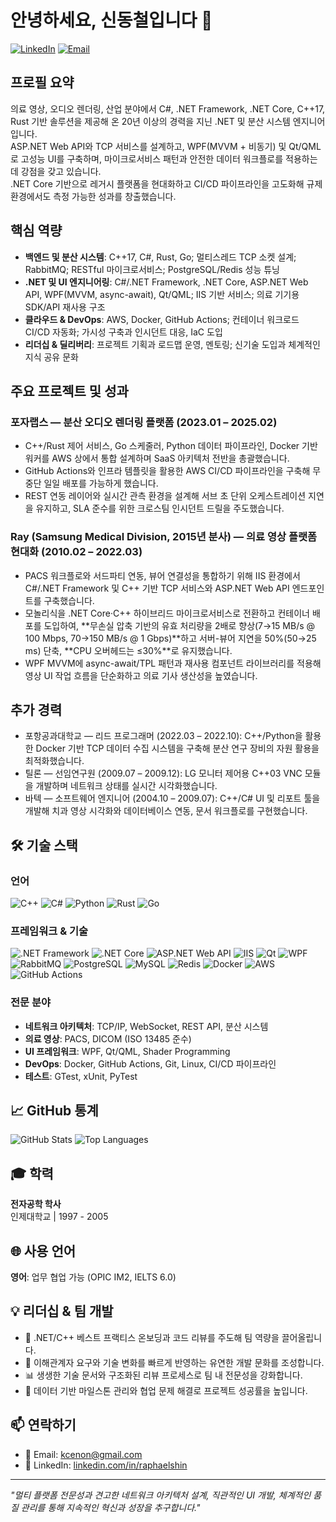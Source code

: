 # 안녕하세요, 신동철입니다 👋

[![LinkedIn](https://img.shields.io/badge/LinkedIn-raphaelshin-blue?style=flat&logo=linkedin)](https://www.linkedin.com/in/raphaelshin/)
[![Email](https://img.shields.io/badge/Email-kcenon@gmail.com-red?style=flat&logo=gmail)](mailto:kcenon@gmail.com)

## 프로필 요약

의료 영상, 오디오 렌더링, 산업 분야에서 C#, .NET Framework, .NET Core, C++17, Rust 기반 솔루션을 제공해 온 20년 이상의 경력을 지닌 .NET 및 분산 시스템 엔지니어입니다.  
ASP.NET Web API와 TCP 서비스를 설계하고, WPF(MVVM + 비동기) 및 Qt/QML로 고성능 UI를 구축하며, 마이크로서비스 패턴과 안전한 데이터 워크플로를 적용하는 데 강점을 갖고 있습니다.  
.NET Core 기반으로 레거시 플랫폼을 현대화하고 CI/CD 파이프라인을 고도화해 규제 환경에서도 측정 가능한 성과를 창출했습니다.

## 핵심 역량

- **백엔드 및 분산 시스템**: C++17, C#, Rust, Go; 멀티스레드 TCP 소켓 설계; RabbitMQ; RESTful 마이크로서비스; PostgreSQL/Redis 성능 튜닝  
- **.NET 및 UI 엔지니어링**: C#/.NET Framework, .NET Core, ASP.NET Web API, WPF(MVVM, async-await), Qt/QML; IIS 기반 서비스; 의료 기기용 SDK/API 재사용 구조  
- **클라우드 & DevOps**: AWS, Docker, GitHub Actions; 컨테이너 워크로드 CI/CD 자동화; 가시성 구축과 인시던트 대응, IaC 도입  
- **리더십 & 딜리버리**: 프로젝트 기획과 로드맵 운영, 멘토링; 신기술 도입과 체계적인 지식 공유 문화

## 주요 프로젝트 및 성과

### 포자랩스 — 분산 오디오 렌더링 플랫폼 (2023.01 – 2025.02)
- C++/Rust 제어 서비스, Go 스케줄러, Python 데이터 파이프라인, Docker 기반 워커를 AWS 상에서 통합 설계하며 SaaS 아키텍처 전반을 총괄했습니다.  
- GitHub Actions와 인프라 템플릿을 활용한 AWS CI/CD 파이프라인을 구축해 무중단 일일 배포를 가능하게 했습니다.  
- REST 연동 레이어와 실시간 관측 환경을 설계해 서브 초 단위 오케스트레이션 지연을 유지하고, SLA 준수를 위한 크로스팀 인시던트 드릴을 주도했습니다.

### Ray (Samsung Medical Division, 2015년 분사) — 의료 영상 플랫폼 현대화 (2010.02 – 2022.03)
- PACS 워크플로와 서드파티 연동, 뷰어 연결성을 통합하기 위해 IIS 환경에서 C#/.NET Framework 및 C++ 기반 TCP 서비스와 ASP.NET Web API 엔드포인트를 구축했습니다.  
- 모놀리식을 .NET Core·C++ 하이브리드 마이크로서비스로 전환하고 컨테이너 배포를 도입하여, **무손실 압축 기반의 유효 처리량을 2배로 향상(7→15 MB/s @ 100 Mbps, 70→150 MB/s @ 1 Gbps)**하고 서버-뷰어 지연을 50%(50→25 ms) 단축, **CPU 오버헤드는 ≤30%**로 유지했습니다.
- WPF MVVM에 async-await/TPL 패턴과 재사용 컴포넌트 라이브러리를 적용해 영상 UI 작업 흐름을 단순화하고 의료 기사 생산성을 높였습니다.

## 추가 경력

- 포항공과대학교 — 리드 프로그래머 (2022.03 – 2022.10): C++/Python을 활용한 Docker 기반 TCP 데이터 수집 시스템을 구축해 분산 연구 장비의 자원 활용을 최적화했습니다.  
- 틸론 — 선임연구원 (2009.07 – 2009.12): LG 모니터 제어용 C++03 VNC 모듈을 개발하며 네트워크 상태를 실시간 시각화했습니다.  
- 바텍 — 소프트웨어 엔지니어 (2004.10 – 2009.07): C++/C# UI 및 리포트 툴을 개발해 치과 영상 시각화와 데이터베이스 연동, 문서 워크플로를 구현했습니다.

## 🛠️ 기술 스택

### 언어
![C++](https://img.shields.io/badge/C++-00599C?style=flat&logo=c%2B%2B&logoColor=white)
![C#](https://img.shields.io/badge/C%23-239120?style=flat&logo=c-sharp&logoColor=white)
![Python](https://img.shields.io/badge/Python-3776AB?style=flat&logo=python&logoColor=white)
![Rust](https://img.shields.io/badge/Rust-000000?style=flat&logo=rust&logoColor=white)
![Go](https://img.shields.io/badge/Go-00ADD8?style=flat&logo=go&logoColor=white)

### 프레임워크 & 기술
![.NET Framework](https://img.shields.io/badge/.NET%20Framework-512BD4?style=flat&logo=.net&logoColor=white)
![.NET Core](https://img.shields.io/badge/.NET%20Core-512BD4?style=flat&logo=.net&logoColor=white)
![ASP.NET Web API](https://img.shields.io/badge/ASP.NET%20Web%20API-512BD4?style=flat&logo=.net&logoColor=white)
![IIS](https://img.shields.io/badge/IIS-0078D7?style=flat&logo=microsoft&logoColor=white)
![Qt](https://img.shields.io/badge/Qt-41CD52?style=flat&logo=qt&logoColor=white)
![WPF](https://img.shields.io/badge/WPF-512BD4?style=flat&logo=.net&logoColor=white)
![RabbitMQ](https://img.shields.io/badge/RabbitMQ-FF6600?style=flat&logo=rabbitmq&logoColor=white)
![PostgreSQL](https://img.shields.io/badge/PostgreSQL-316192?style=flat&logo=postgresql&logoColor=white)
![MySQL](https://img.shields.io/badge/MySQL-4479A1?style=flat&logo=mysql&logoColor=white)
![Redis](https://img.shields.io/badge/Redis-DC382D?style=flat&logo=redis&logoColor=white)
![Docker](https://img.shields.io/badge/Docker-2496ED?style=flat&logo=docker&logoColor=white)
![AWS](https://img.shields.io/badge/AWS-232F3E?style=flat&logo=amazon-aws&logoColor=white)
![GitHub Actions](https://img.shields.io/badge/GitHub%20Actions-2088FF?style=flat&logo=githubactions&logoColor=white)

### 전문 분야
- **네트워크 아키텍처**: TCP/IP, WebSocket, REST API, 분산 시스템
- **의료 영상**: PACS, DICOM (ISO 13485 준수)
- **UI 프레임워크**: WPF, Qt/QML, Shader Programming
- **DevOps**: Docker, GitHub Actions, Git, Linux, CI/CD 파이프라인
- **테스트**: GTest, xUnit, PyTest

## 📈 GitHub 통계

![GitHub Stats](https://github-readme-stats.vercel.app/api?username=kcenon&show_icons=true&theme=radical)
![Top Languages](https://github-readme-stats.vercel.app/api/top-langs/?username=kcenon&layout=compact&theme=radical)

## 🎓 학력

**전자공학 학사**  
인제대학교 | 1997 - 2005

## 🌐 사용 언어

**영어**: 업무 협업 가능 (OPIC IM2, IELTS 6.0)

## 💡 리더십 & 팀 개발

- 🌟 .NET/C++ 베스트 프랙티스 온보딩과 코드 리뷰를 주도해 팀 역량을 끌어올립니다.
- 🤝 이해관계자 요구와 기술 변화를 빠르게 반영하는 유연한 개발 문화를 조성합니다.
- 📊 생생한 기술 문서와 구조화된 리뷰 프로세스로 팀 내 전문성을 강화합니다.
- 🎯 데이터 기반 마일스톤 관리와 협업 문제 해결로 프로젝트 성공률을 높입니다.

## 📫 연락하기

- 📧 Email: [kcenon@gmail.com](mailto:kcenon@gmail.com)
- 💼 LinkedIn: [linkedin.com/in/raphaelshin](https://www.linkedin.com/in/raphaelshin/)

---

*"멀티 플랫폼 전문성과 견고한 네트워크 아키텍처 설계, 직관적인 UI 개발, 체계적인 품질 관리를 통해 지속적인 혁신과 성장을 추구합니다."*
